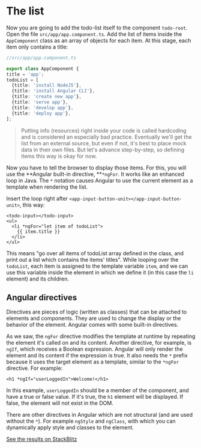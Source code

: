 # The list

Now you are going to add the todo-list itself to the component `todo-root`. Open the file `src/app/app.component.ts`. Add the list of items inside the `AppComponent` class as an array of objects for each item. At this stage, each item only contains a title:

```typescript
//src/app/app.component.ts

export class AppComponent {
title = 'app';
todoList = [
  {title: 'install NodeJS'},
  {title: 'install Angular CLI'},
  {title: 'create new app'},
  {title: 'serve app'},
  {title: 'develop app'},
  {title: 'deploy app'},
];
```

> Putting info \(resources\) right inside your code is called hardcoding and is considered an especially bad practice. Eventually we'll get the list from an external source, but even if not, it's best to place mock data in their own files. But let's advance step-by-step, so defining items this way is okay for now.

Now you have to tell the browser to display those items. For this, you will use the **Angular built-in directive, **`*ngFor`. It works like an enhanced loop in Java. The `*` notation causes Angular to use the current element as a template when rendering the list.

Insert the loop right after `<app-input-button-unit></app-input-button-unit>`, this way:

```markup
<todo-input></todo-input>
<ul>
  <li *ngFor="let item of todoList">
    {{ item.title }}
  </li>
</ul>
```

This means "go over all items of todoList array defined in the class, and print out a list which contains the items' titles". While looping over the `todoList`, each item is assigned to the template variable `item`, and we can use this variable inside the element in which we define it (in this case the `li` element) and its children.

## Angular directives

Directives are pieces of logic \(written as classes\) that can be attached to elements and components. They are used to change the display or the behavior of the element. Angular comes with some built-in directives.

As we saw, the `ngFor` directive modifies the template at runtime by repeating the element it's called on and its content. Another directive, for example, is `ngIf`, which receives a Boolean expression. Angular will only render the element and its content if the expression is true. It also needs the `*` prefix because it uses the target element as a template, similar to the `*ngFor` directive. For example:

```markup
<h1 *ngIf="userLoggedIn">Welcome!</h1>
```

In this example, `userLoggedIn` should be a member of the component, and have a true or false value. If it's true, the `h1` element will be displayed. If false, the element will not exist in the DOM.

There are other directives in Angular which are not structural \(and are used without the `*`\). For example `ngStyle` and `ngClass`, with which you can dynamically apply style and classes to the element.

[See the results on StackBlitz](https://stackblitz.com/github/angularbootcamp/todo-list-tutorial-steps/tree/step-09_The_list)


